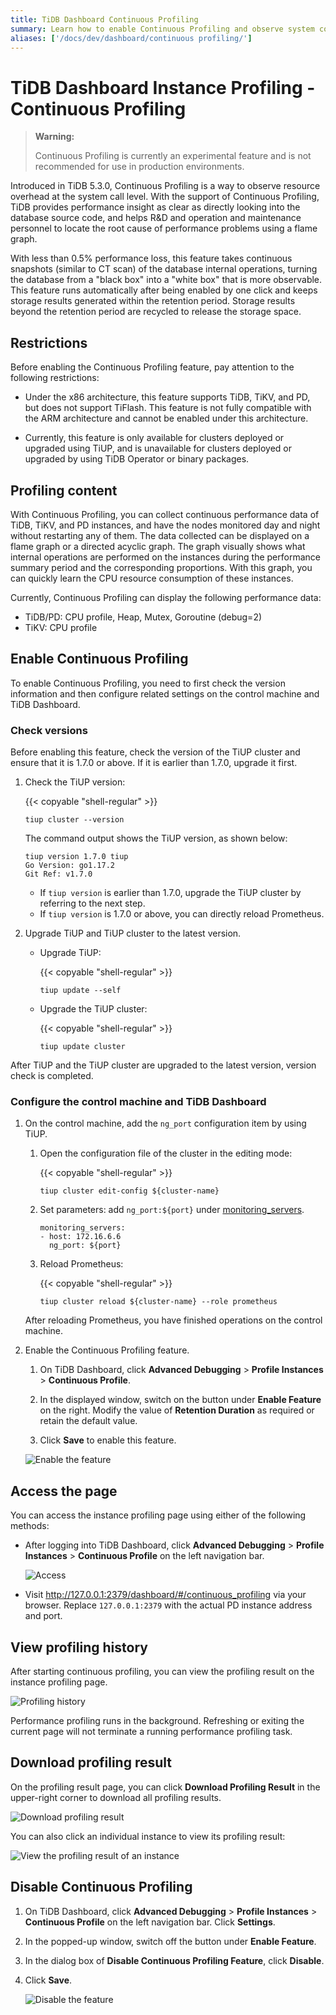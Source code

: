 ```yaml
---
title: TiDB Dashboard Continuous Profiling
summary: Learn how to enable Continuous Profiling and observe system conditions by using this feature.
aliases: ['/docs/dev/dashboard/continuous profiling/']
---
```


# TiDB Dashboard Instance Profiling - Continuous Profiling

> **Warning:**
>
> Continuous Profiling is currently an experimental feature and is not recommended for use in production environments.
>

Introduced in TiDB 5.3.0, Continuous Profiling is a way to observe resource overhead at the system call level. With the support of Continuous Profiling, TiDB provides performance insight as clear as directly looking into the database source code, and helps R&D and operation and maintenance personnel to locate the root cause of performance problems using a flame graph.

With less than 0.5% performance loss, this feature takes continuous snapshots (similar to CT scan) of the database internal operations, turning the database from a "black box" into a "white box" that is more observable. This feature runs automatically after being enabled by one click and keeps storage results generated within the retention period. Storage results beyond the retention period are recycled to release the storage space.

## Restrictions

Before enabling the Continuous Profiling feature, pay attention to the following restrictions:

- Under the x86 architecture, this feature supports TiDB, TiKV, and PD, but does not support TiFlash. This feature is not fully compatible with the ARM architecture and cannot be enabled under this architecture.

- Currently, this feature is only available for clusters deployed or upgraded using TiUP, and is unavailable for clusters deployed or upgraded by using TiDB Operator or binary packages.

## Profiling content

With Continuous Profiling, you can collect continuous performance data of TiDB, TiKV, and PD instances, and have the nodes monitored day and night without restarting any of them. The data collected can be displayed on a flame graph or a directed acyclic graph. The graph visually shows what internal operations are performed on the instances during the performance summary period and the corresponding proportions. With this graph, you can quickly learn the CPU resource consumption of these instances.

Currently, Continuous Profiling can display the following performance data:

- TiDB/PD: CPU profile, Heap, Mutex, Goroutine (debug=2)
- TiKV: CPU profile

## Enable Continuous Profiling

To enable Continuous Profiling, you need to first check the version information and then configure related settings on the control machine and TiDB Dashboard.

### Check versions

Before enabling this feature, check the version of the TiUP cluster and ensure that it is 1.7.0 or above. If it is earlier than 1.7.0, upgrade it first.

1. Check the TiUP version:

    {{< copyable "shell-regular" >}}

    ```shell
    tiup cluster --version
    ```

    The command output shows the TiUP version, as shown below:

    ```shell
    tiup version 1.7.0 tiup
    Go Version: go1.17.2
    Git Ref: v1.7.0
    ```

    - If `tiup version` is earlier than 1.7.0, upgrade the TiUP cluster by referring to the next step.
    - If `tiup version` is 1.7.0 or above, you can directly reload Prometheus.

2. Upgrade TiUP and TiUP cluster to the latest version.

    - Upgrade TiUP:

        {{< copyable "shell-regular" >}}

        ```shell
        tiup update --self
        ```

    - Upgrade the TiUP cluster:

        {{< copyable "shell-regular" >}}

        ```shell
        tiup update cluster
        ```

After TiUP and the TiUP cluster are upgraded to the latest version, version check is completed.

### Configure the control machine and TiDB Dashboard

1. On the control machine, add the `ng_port` configuration item by using TiUP.

    1. Open the configuration file of the cluster in the editing mode:

        {{< copyable "shell-regular" >}}

        ```shell
        tiup cluster edit-config ${cluster-name}
        ```

    2. Set parameters: add `ng_port:${port}` under [monitoring_servers](/tiup/tiup-cluster-topology-reference.md#monitoring_servers).

        ```shell
        monitoring_servers:
        - host: 172.16.6.6
          ng_port: ${port}
        ```

    3. Reload Prometheus:

        {{< copyable "shell-regular" >}}

        ```shell
        tiup cluster reload ${cluster-name} --role prometheus
        ```

    After reloading Prometheus, you have finished operations on the control machine.

2. Enable the Continuous Profiling feature.

    1. On TiDB Dashboard, click **Advanced Debugging** > **Profile Instances** > **Continuous Profile**.

    2. In the displayed window, switch on the button under **Enable Feature** on the right. Modify the value of **Retention Duration** as required or retain the default value.

    3. Click **Save** to enable this feature.

    ![Enable the feature](/media/dashboard/dashboard-conprof-start.png)

## Access the page

You can access the instance profiling page using either of the following methods:

- After logging into TiDB Dashboard, click **Advanced Debugging** > **Profile Instances** > **Continuous Profile** on the left navigation bar.

    ![Access](/media/dashboard/dashboard-conprof-access.png)

- Visit <http://127.0.0.1:2379/dashboard/#/continuous_profiling> via your browser. Replace `127.0.0.1:2379` with the actual PD instance address and port.

## View profiling history

After starting continuous profiling, you can view the profiling result on the instance profiling page.

![Profiling history](/media/dashboard/dashboard-conprof-history.png)

Performance profiling runs in the background. Refreshing or exiting the current page will not terminate a running performance profiling task.

## Download profiling result

On the profiling result page, you can click **Download Profiling Result** in the upper-right corner to download all profiling results.

![Download profiling result](/media/dashboard/dashboard-conprof-download.png)

You can also click an individual instance to view its profiling result:

![View the profiling result of an instance](/media/dashboard/dashboard-conprof-single.png)

## Disable Continuous Profiling

1. On TiDB Dashboard, click **Advanced Debugging** > **Profile Instances** > **Continuous Profile** on the left navigation bar. Click **Settings**.

2. In the popped-up window, switch off the button under **Enable Feature**.

3. In the dialog box of **Disable Continuous Profiling Feature**, click **Disable**.

4. Click **Save**.

    ![Disable the feature](/media/dashboard/dashboard-conprof-stop.png)